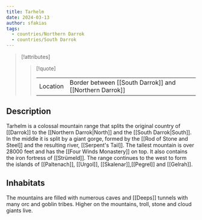 ```yaml
---
title: Tarhelm
date: 2024-03-13
author: sfakias
tags:
  - countries/Northern Darrok
  - countries/South Darrok
---
```

> [!attributes]
> 
> > [!quote]
> >
> > | | |
> > | --- | --- |
> > | Location | Border between [[South Darrok]] and [[Northern Darrok]] |

## Description

Tarhelm is a colossal mountain range that splits the original country of [[Darrok]] to the [[Northern Darrok|North]] and the [[South Darrok|South]]. In the middle it is split by a giant gorge, formed by the [[Rod of Stone and Steel]] and the resulting river, [[Serpent's Tail]]. The tallest mountain is over 28000 feet and has the [[Four Winds Monastery]] on top. It also contains the iron fortress of [[Strümeld]]. The range continues to the west to form the islands of [[Paltenach]], [[Urgol]], [[Skalenar]],[[Pegrel]] and [[Gelrah]].

## Inhabitats

The mountains are filled with numerous caves and [[Deeps]] tunnels with many orc and goblin tribes. Higher on the mountains, troll, stone and cloud giants live.